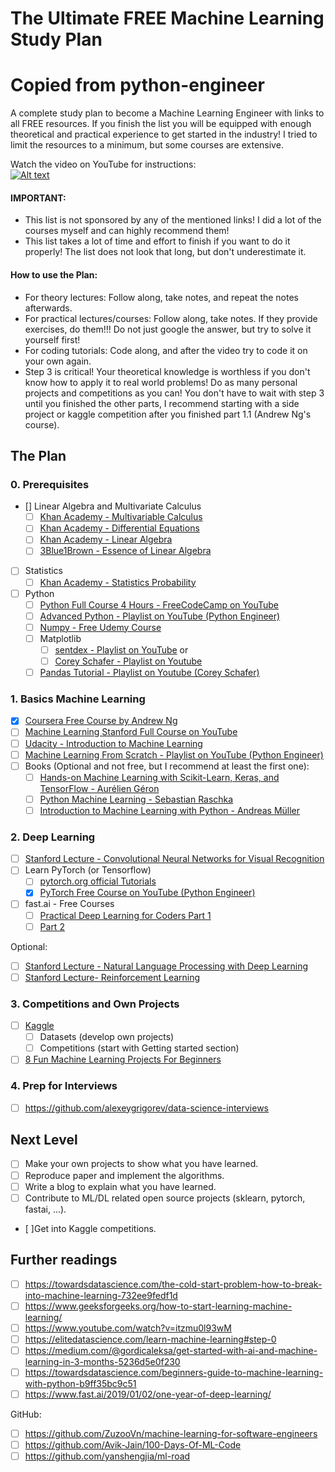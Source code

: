 # The Ultimate FREE Machine Learning Study Plan

# Copied from python-engineer

A complete study plan to become a Machine Learning Engineer with links to all FREE resources. If you finish the list you will be equipped with enough theoretical and practical experience to get started in the industry! I tried to limit the resources to a minimum, but some courses are extensive.

Watch the video on YouTube for instructions:  
[![Alt text](https://img.youtube.com/vi/dYvt3vSJaQA/hqdefault.jpg)](https://www.youtube.com/watch?v=dYvt3vSJaQA)

#### IMPORTANT:

- This list is not sponsored by any of the mentioned links! I did a lot of the courses myself and can highly recommend them!
- This list takes a lot of time and effort to finish if you want to do it properly! The list does not look that long, but don't underestimate it.

#### How to use the Plan:

- For theory lectures: Follow along, take notes, and repeat the notes afterwards.
- For practical lectures/courses: Follow along, take notes. If they provide exercises, do them!!! Do not just google the answer, but try to solve it yourself first!
- For coding tutorials: Code along, and after the video try to code it on your own again.
- Step 3 is critical! Your theoretical knowledge is worthless if you don't know how to apply it to real world problems! Do as many personal projects and competitions as you can! You don't have to wait with step 3 until you finished the other parts, I recommend starting with a side project or kaggle competition after you finished part 1.1 (Andrew Ng's course).

## The Plan

### 0. Prerequisites

- [] Linear Algebra and Multivariate Calculus
  - [ ] [Khan Academy - Multivariable Calculus](https://www.khanacademy.org/math/multivariable-calculus)
  - [ ] [Khan Academy - Differential Equations](https://www.khanacademy.org/math/differential-equations)
  - [ ] [Khan Academy - Linear Algebra](https://www.khanacademy.org/math/linear-algebra)
  - [ ] [3Blue1Brown - Essence of Linear Algebra](https://www.3blue1brown.com/essence-of-linear-algebra-page/)
- [ ] Statistics
  - [ ] [Khan Academy - Statistics Probability](https://www.khanacademy.org/math/statistics-probability)
- [ ] Python
  - [ ] [Python Full Course 4 Hours - FreeCodeCamp on YouTube](https://www.youtube.com/watch?v=rfscVS0vtbw)
  - [ ] [Advanced Python - Playlist on YouTube (Python Engineer)](https://www.youtube.com/watch?v=QLTdOEn79Rc&list=PLqnslRFeH2UqLwzS0AwKDKLrpYBKzLBy2)
  - [ ] [Numpy - Free Udemy Course](https://www.udemy.com/course/deep-learning-prerequisites-the-numpy-stack-in-python/)
  - [ ] Matplotlib
    - [ ] [sentdex - Playlist on YouTube](https://www.youtube.com/watch?v=q7Bo_J8x_dw&list=PLQVvvaa0QuDfefDfXb9Yf0la1fPDKluPF) or
    - [ ] [Corey Schafer - Playlist on Youtube](https://www.youtube.com/watch?v=UO98lJQ3QGI&list=PL-osiE80TeTvipOqomVEeZ1HRrcEvtZB_)
  - [ ] [Pandas Tutorial - Playlist on Youtube (Corey Schafer)](https://www.youtube.com/watch?v=ZyhVh-qRZPA&list=PL-osiE80TeTsWmV9i9c58mdDCSskIFdDS)

### 1. Basics Machine Learning

- [x] [Coursera Free Course by Andrew Ng](https://www.coursera.org/learn/machine-learning)
- [ ] [Machine Learning Stanford Full Course on YouTube](https://www.youtube.com/watch?v=PPLop4L2eGk&list=PLLssT5z_DsK-h9vYZkQkYNWcItqhlRJLN)
- [ ] [Udacity - Introduction to Machine Learning](https://www.udacity.com/course/intro-to-machine-learning--ud120)
- [ ] [Machine Learning From Scratch - Playlist on YouTube (Python Engineer)](https://www.youtube.com/watch?v=ngLyX54e1LU&list=PLqnslRFeH2Upcrywf-u2etjdxxkL8nl7E)
- [ ] Books (Optional and not free, but I recommend at least the first one):
  - [ ] [Hands-on Machine Learning with Scikit-Learn, Keras, and TensorFlow - Aurélien Géron](https://www.amazon.com/Hands-Machine-Learning-Scikit-Learn-TensorFlow/dp/1492032646/ref=sr_1_1?crid=1J69S9GKU93E4&keywords=hands+on+machine+learning+with+scikit-learn+and+tensorflow+2&qid=1584648367&sprefix=hands+o%2Caps%2C256&sr=8-1)
  - [ ] [Python Machine Learning - Sebastian Raschka](https://www.amazon.com/Python-Machine-Learning-scikit-learn-TensorFlow/dp/1789955750/ref=sr_1_1?crid=L7PEHL95RXH4&keywords=python+machine+learning&qid=1584648438&sprefix=python+ma%2Caps%2C230&sr=8-1)
  - [ ] [Introduction to Machine Learning with Python - Andreas Müller](https://www.amazon.com/Introduction-Machine-Learning-Python-Scientists/dp/1449369413/ref=sr_1_1?crid=WAQPG9CEM3W&keywords=introduction+to+machine+learning+with+python&qid=1584648523&sprefix=introduc%2Caps%2C238&sr=8-1)

### 2. Deep Learning

- [ ] [Stanford Lecture - Convolutional Neural Networks for Visual Recognition](https://www.youtube.com/watch?v=vT1JzLTH4G4&list=PL3FW7Lu3i5JvHM8ljYj-zLfQRF3EO8sYv)
- [ ] Learn PyTorch (or Tensorflow)
  - [ ] [pytorch.org official Tutorials](https://pytorch.org/tutorials/)
  - [x] [PyTorch Free Course on YouTube (Python Engineer)](https://www.youtube.com/watch?v=EMXfZB8FVUA&list=PLqnslRFeH2UrcDBWF5mfPGpqQDSta6VK4)
- [ ] fast.ai - Free Courses
  - [ ] [Practical Deep Learning for Coders Part 1](https://www.fast.ai/)
  - [ ] [Part 2](https://course.fast.ai/part2)

Optional:

- [ ] [Stanford Lecture - Natural Language Processing with Deep Learning](https://www.youtube.com/watch?v=8rXD5-xhemo&list=PLoROMvodv4rOhcuXMZkNm7j3fVwBBY42z)
- [ ] [Stanford Lecture- Reinforcement Learning](https://www.youtube.com/watch?v=FgzM3zpZ55o&list=PLoROMvodv4rOSOPzutgyCTapiGlY2Nd8u)

### 3. Competitions and Own Projects

- [ ] [Kaggle](https://www.kaggle.com/)
  - [ ] Datasets (develop own projects)
  - [ ] Competitions (start with Getting started section)
- [ ] [8 Fun Machine Learning Projects For Beginners](https://elitedatascience.com/machine-learning-projects-for-beginners)

### 4. Prep for Interviews

- [ ] https://github.com/alexeygrigorev/data-science-interviews

## Next Level

- [ ] Make your own projects to show what you have learned.
- [ ] Reproduce paper and implement the algorithms.
- [ ] Write a blog to explain what you have learned.
- [ ] Contribute to ML/DL related open source projects (sklearn, pytorch, fastai, ...).
- [ ]Get into Kaggle competitions.

## Further readings

- [ ] https://towardsdatascience.com/the-cold-start-problem-how-to-break-into-machine-learning-732ee9fedf1d
- [ ] https://www.geeksforgeeks.org/how-to-start-learning-machine-learning/
- [ ] https://www.youtube.com/watch?v=itzmu0l93wM
- [ ] https://elitedatascience.com/learn-machine-learning#step-0
- [ ] https://medium.com/@gordicaleksa/get-started-with-ai-and-machine-learning-in-3-months-5236d5e0f230
- [ ] https://towardsdatascience.com/beginners-guide-to-machine-learning-with-python-b9ff35bc9c51
- [ ] https://www.fast.ai/2019/01/02/one-year-of-deep-learning/

GitHub:

- [ ] https://github.com/ZuzooVn/machine-learning-for-software-engineers
- [ ] https://github.com/Avik-Jain/100-Days-Of-ML-Code
- [ ] https://github.com/yanshengjia/ml-road

